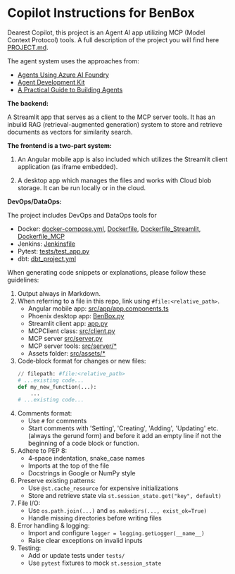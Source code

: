 # Copilot Instructions for BenBox

Dearest Copilot,
this project is an Agent AI app utilizing
MCP (Model Context Protocol) tools. A full description of the project
you will find here [PROJECT.md](#file:PROJECT.md).

The agent system uses the approaches from:

- [Agents Using Azure AI Foundry](https://github.com/Azure-Samples/get-started-with-ai-agents)
- [Agent Development Kit](https://google.github.io/adk-docs/)
- [A Practical Guide to Building Agents](https://cdn.openai.com/business-guides-and-resources/a-practical-guide-to-building-agents.pdf)

**The backend:**

A Streamlit app that serves as a client to
the MCP server tools. It has an inbuild RAG (retrieval-augmented generation)
system to store and retrieve documents as vectors for similarity search.

**The frontend is a two-part system:**

1. An Angular mobile app is also included which utilizes the Streamlit client
application (as iframe embedded).

2. A desktop app which manages the files and works with Cloud blob storage.
It can be run locally or in the cloud.

**DevOps/DataOps:**

The project includes DevOps and DataOps tools for
- Docker: [docker-compose.yml](#file:docker-compose.yml), [Dockerfile](#file:Dockerfile), [Dockerfile_Streamlit](#file:Dockerfile_Streamlit), 
  [Dockerfile_MCP](#file:Dockerfile_MCP)
- Jenkins: [Jenkinsfile](#file:Jenkinsfile)
- Pytest: [tests/test_app.py](#file:tests/test_app.py)
- dbt: [dbt_project.yml](#file:dbt_project.yml)

When generating code snippets or explanations, please follow these guidelines:

1. Output always in Markdown.
2. When referring to a file in this repo, link using `#file:<relative_path>`.
   - Angular mobile app: [src/app/app.components.ts](#file:src/app/app.components.ts)
   - Phoenix desktop app: [BenBox.py](#file:BenBox.py)
   - Streamlit client app: [app.py](#file:app.py)
   - MCPClient class: [src/client.py](#file:src/client.py)
   - MCP server [src/server.py](#file:src/server.py)
   - MCP server tools: [src/server/*](#file:src/server/*)
   - Assets folder: [src/assets/*](#file:src/assets/*)
3. Code‑block format for changes or new files:
   ````python
   // filepath: #file:<relative_path>
   # ...existing code...
   def my_new_function(...):
       ...
   # ...existing code...
   ````
4. Comments format:
   - Use `#` for comments
   - Start comments with 'Setting', 'Creating', 'Adding', 'Updating' etc.
     (always the gerund form) and before it add an empty line if not the
     beginning of a code block or function.
5. Adhere to PEP 8:
   - 4‑space indentation, snake_case names
   - Imports at the top of the file
   - Docstrings in Google or NumPy style
6. Preserve existing patterns:
   - Use `@st.cache_resource` for expensive initializations
   - Store and retrieve state via `st.session_state.get("key", default)`
7. File I/O:
   - Use `os.path.join(...)` and `os.makedirs(..., exist_ok=True)`
   - Handle missing directories before writing files
8. Error handling & logging:
   - Import and configure `logger = logging.getLogger(__name__)`
   - Raise clear exceptions on invalid inputs
9. Testing:
   - Add or update tests under `tests/`
   - Use `pytest` fixtures to mock `st.session_state`
